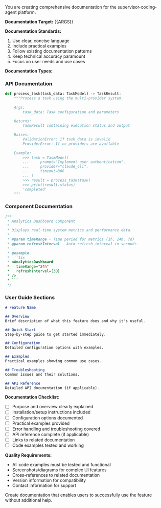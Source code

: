 You are creating comprehensive documentation for the supervisor-coding-agent platform.

**Documentation Target:** {{ARGS}}

**Documentation Standards:**
1. Use clear, concise language
2. Include practical examples
3. Follow existing documentation patterns
4. Keep technical accuracy paramount
5. Focus on user needs and use cases

**Documentation Types:**

### API Documentation
```python
def process_task(task_data: TaskModel) -> TaskResult:
    """Process a task using the multi-provider system.
    
    Args:
        task_data: Task configuration and parameters
        
    Returns:
        TaskResult containing execution status and output
        
    Raises:
        ValidationError: If task_data is invalid
        ProviderError: If no providers are available
        
    Example:
        >>> task = TaskModel(
        ...     prompt="Implement user authentication",
        ...     provider="claude_cli",
        ...     timeout=300
        ... )
        >>> result = process_task(task)
        >>> print(result.status)
        'completed'
    """
```

### Component Documentation
```typescript
/**
 * Analytics Dashboard Component
 * 
 * Displays real-time system metrics and performance data.
 * 
 * @param timeRange - Time period for metrics (1h, 24h, 7d)
 * @param refreshInterval - Auto-refresh interval in seconds
 * 
 * @example
 * ```tsx
 * <AnalyticsDashboard 
 *   timeRange="24h" 
 *   refreshInterval={30} 
 * />
 * ```
 */
```

### User Guide Sections
```markdown
# Feature Name

## Overview
Brief description of what this feature does and why it's useful.

## Quick Start
Step-by-step guide to get started immediately.

## Configuration
Detailed configuration options with examples.

## Examples
Practical examples showing common use cases.

## Troubleshooting
Common issues and their solutions.

## API Reference
Detailed API documentation (if applicable).
```

**Documentation Checklist:**
- [ ] Purpose and overview clearly explained
- [ ] Installation/setup instructions included
- [ ] Configuration options documented
- [ ] Practical examples provided
- [ ] Error handling and troubleshooting covered
- [ ] API reference complete (if applicable)
- [ ] Links to related documentation
- [ ] Code examples tested and working

**Quality Requirements:**
- All code examples must be tested and functional
- Screenshots/diagrams for complex UI features
- Cross-references to related documentation
- Version information for compatibility
- Contact information for support

Create documentation that enables users to successfully use the feature without additional help.